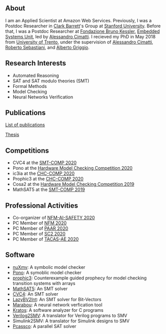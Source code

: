 
## About 

I am an Applied Scientist at Amazon Web Services. Previously, I was a Postdoc Researcher in [Clark Barrett](https://theory.stanford.edu/~barrett/)'s Group
at [Stanford University](https://www.stanford.edu/). 
Before that, I was a Postdoc Researcher at [Fondazione Bruno Kessler](https://www.fbk.eu),
[Embedded Systems Unit](https://es.fbk.eu), led by [Alessandro Cimatti](https://es.fbk.eu/people/cimatti/).
I recieved my PhD in May 2018 from [University of Trento](https://www.unitn.it/),
under the supervision of [Alessandro Cimatti](https://es.fbk.eu/people/cimatti/),
[Roberto Sebastiani](http://disi.unitn.it/rseba/),
and [Alberto Griggio](https://es.fbk.eu/people/griggio/).


## Research Interests
* Automated Reasoning
* SAT and SAT modulo theories (SMT)
* Formal Methods
* Model Checking
* Neural Networks Verification


## Publications
[List of publications](https://ahmed-irfan.github.io/publications)

[Thesis](https://ahmed-irfan.github.io/thesis)


## Competitions

* CVC4 at the [SMT-COMP 2020](https://smt-comp.github.io/2020/)
* Pono at the [Hardware Model Checking Competition 2020](http://fmv.jku.at/hwmcc20/)
* ic3ia at the [CHC-COMP 2020](https://chc-comp.github.io/2020/)
* Prophic3 at the [CHC-COMP 2020](https://chc-comp.github.io/2020/)
* Cosa2 at the [Hardware Model Checking Competition 2019](http://fmv.jku.at/hwmcc19/)
* MathSAT5 at the [SMT-COMP 2019](https://smt-comp.github.io/2019/)


## Professional Activities

* Co-organizer of [NFM-AI-SAFETY 2020](https://sites.google.com/stanford.edu/nfm-ai-safety-20/)
* PC Member of [NFM 2020](https://ti.arc.nasa.gov/events/nfm-2020/)
* PC Member of [PAAR 2020](http://paar2020.gforge.inria.fr/)
* PC Member of [SC2 2020](http://www.sc-square.org/CSA/workshop5.html)
* PC Member of [TACAS-AE 2020](https://www.etaps.org/2020/tacas)


## Software

* [nuXmv](https://nuxmv.fbk.eu/): A symbolic model checker
* [Pono](https://github.com/upscale-project/pono): A symoblic model checker
* [prophic3](https://github.com/makaimann/prophic3): Counterexample guided prophecy for model checking transition systems with arrays
* [MathSAT5](https://mathsat.fbk.eu/): An SMT solver
* [CVC4](https://cvc4.github.io/): An SMT solver
* [LazyBV2Int](https://github.com/yoni206/lazybv2int): An SMT solver for Bit-Vectors
* [Marabou](https://github.com/NeuralNetworkVerification/Marabou): A neural network verfication tool
* [Kratos](https://es.fbk.eu/tools/kratos): A software analyzer for C programs
* [Verilog2SMV](https://es.fbk.eu/tools/verilog2smv): A translator for Verilog programs to SMV
* Simulink2SMV: A translator for Simulink designs to SMV
* [Pcassco](http://tools.computational-logic.org/content/riss.php): A parallel SAT solver

